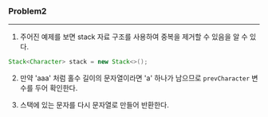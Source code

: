 ### Problem2
- - -
1. 주어진 예제를 보면 stack 자료 구조를 사용하여 중복을 제거할 수 있음을 알 수 있다.
```java
Stack<Character> stack = new Stack<>();
```
2. 만약 'aaa' 처럼 홀수 길이의 문자열이라면 'a' 하나가 남으므로 `prevCharacter` 변수를 두어 확인한다.


3. 스택에 있는 문자를 다시 문자열로 만들어 반환한다.